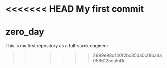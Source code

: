 <<<<<<< HEAD
My first commit
=======
# zero_day
This is my first repository as a full-stack engineer
>>>>>>> 2999e98d140f2bc85da0cf8ba4a0586125ea541c
